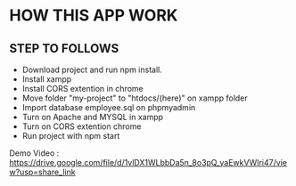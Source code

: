 # HOW THIS APP WORK

## STEP TO FOLLOWS
- Download project and run npm install.
- Install xampp
- Install CORS extention in chrome
- Move folder "my-project" to "htdocs/(here)" on xampp folder
- Import database employee.sql on phpmyadmin
- Turn on Apache and MYSQL in xampp
- Turn on CORS extention chrome
- Run project with npm start

Demo Video : https://drive.google.com/file/d/1vlDX1WLbbDa5n_8o3pQ_yaEwkVWIri47/view?usp=share_link

